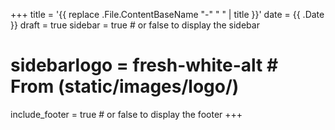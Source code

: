 +++
title = '{{ replace .File.ContentBaseName "-" " " | title }}'
date = {{ .Date }}
draft = true
sidebar = true # or false to display the sidebar
# sidebarlogo = fresh-white-alt # From (static/images/logo/)
include_footer = true # or false to display the footer
+++
